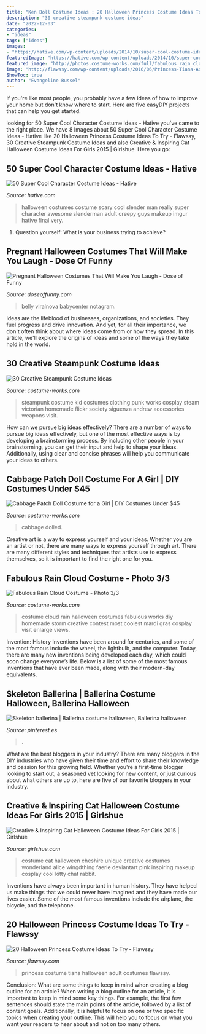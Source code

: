 ```yaml
---
title: "Ken Doll Costume Ideas : 20 Halloween Princess Costume Ideas To Try"
description: "30 creative steampunk costume ideas"
date: "2022-12-03"
categories:
- "ideas"
tags: ["ideas"]
images:
- "https://hative.com/wp-content/uploads/2014/10/super-cool-costume-ideas/36-slenderman-costume.jpg"
featuredImage: "https://hative.com/wp-content/uploads/2014/10/super-cool-costume-ideas/36-slenderman-costume.jpg"
featured_image: "http://photos.costume-works.com/full/fabulous_rain_cloud2.jpg"
image: "http://flawssy.com/wp-content/uploads/2016/06/Princess-Tiana-Adult-Halloween-Costume.jpg"
ShowToc: true
author: "Evangeline Russel"
---
```



If you're like most people, you probably have a few ideas of how to improve your home but don't know where to start. Here are five easyDIY projects that can help you get started.

	

		
looking for 50 Super Cool Character Costume Ideas - Hative you've came to the right place. We have 8 Images about 50 Super Cool Character Costume Ideas - Hative like 20 Halloween Princess Costume Ideas To Try - Flawssy, 30 Creative Steampunk Costume Ideas and also Creative &amp; Inspiring Cat Halloween Costume Ideas For Girls 2015 | Girlshue. Here you go:
		
    
## 50 Super Cool Character Costume Ideas - Hative

<img loading=lazy src="https://hative.com/wp-content/uploads/2014/10/super-cool-costume-ideas/36-slenderman-costume.jpg" onerror="this.onerror=null;this.src='https://tse3.mm.bing.net/th?id=OIP.s4IXIGjObFoAqzG8gelpBAHaLG&amp;pid=15.1';" alt="50 Super Cool Character Costume Ideas - Hative">

_Source: hative.com_

>halloween costumes costume scary cool slender man really super character awesome slenderman adult creepy guys makeup imgur hative final very. 

	

1. Question yourself: What is your business trying to achieve? 

    
## Pregnant Halloween Costumes That Will Make You Laugh - Dose Of Funny

<img loading=lazy src="https://www.doseoffunny.com/wp-content/uploads/2014/09/pregnant-halloween-costumes-3.jpg" onerror="this.onerror=null;this.src='https://tse3.mm.bing.net/th?id=OIP.3z_nvNpBjQO7MEImlv45nQHaMY&amp;pid=15.1';" alt="Pregnant Halloween Costumes That Will Make You Laugh - Dose of Funny">

_Source: doseoffunny.com_

>belly viralnova babycenter notagram. 

	

Ideas are the lifeblood of businesses, organizations, and societies. They fuel progress and drive innovation. And yet, for all their importance, we don't often think about where ideas come from or how they spread. In this article, we'll explore the origins of ideas and some of the ways they take hold in the world.

    
## 30 Creative Steampunk Costume Ideas

<img loading=lazy src="https://photos.costume-works.com/gallery/steampunk-kid.jpg" onerror="this.onerror=null;this.src='https://tse4.mm.bing.net/th?id=OIP.5EYMQL-nhbiVFsyD1ILsvgHaLH&amp;pid=15.1';" alt="30 Creative Steampunk Costume Ideas">

_Source: costume-works.com_

>steampunk costume kid costumes clothing punk works cosplay steam victorian homemade flickr society siguenza andrew accessories weapons visit. 

	

How can we pursue big ideas effectively?
There are a number of ways to pursue big ideas effectively, but one of the most effective ways is by developing a brainstorming process. By including other people in your brainstorming, you can get their input and help to shape your ideas. Additionally, using clear and concise phrases will help you communicate your ideas to others.

    
## Cabbage Patch Doll Costume For A Girl | DIY Costumes Under $45

<img loading=lazy src="https://photos.costume-works.com/full/cabbage_patch_doll7.jpg" onerror="this.onerror=null;this.src='https://tse3.mm.bing.net/th?id=OIP.VBR0KxTE_-AgMQQJPG9F9gHaKF&amp;pid=15.1';" alt="Cabbage Patch Doll Costume for a Girl | DIY Costumes Under $45">

_Source: costume-works.com_

>cabbage dolled. 

	

Creative art is a way to express yourself and your ideas. Whether you are an artist or not, there are many ways to express yourself through art. There are many different styles and techniques that artists use to express themselves, so it is important to find the right one for you.

    
## Fabulous Rain Cloud Costume - Photo 3/3

<img loading=lazy src="http://photos.costume-works.com/full/fabulous_rain_cloud2.jpg" onerror="this.onerror=null;this.src='https://tse3.mm.bing.net/th?id=OIP.z0G1RhEG5-2qqgayohGxGgHaJ7&amp;pid=15.1';" alt="Fabulous Rain Cloud Costume - Photo 3/3">

_Source: costume-works.com_

>costume cloud rain halloween costumes fabulous works diy homemade storm creative contest most coolest mardi gras cosplay visit enlarge views. 

	

Invention: History
Inventions have been around for centuries, and some of the most famous include the wheel, the lightbulb, and the computer. Today, there are many new inventions being developed each day, which could soon change everyone’s life. Below is a list of some of the most famous inventions that have ever been made, along with their modern-day equivalents.

    
## Skeleton Ballerina | Ballerina Costume Halloween, Ballerina Halloween

<img loading=lazy src="https://i.pinimg.com/736x/38/39/55/383955b758878cd66eb354852d94ccae--ballerinas-skeletons.jpg" onerror="this.onerror=null;this.src='https://tse3.mm.bing.net/th?id=OIP.CjWjbainrqHE4TG7RHw9mgHaJP&amp;pid=15.1';" alt="Skeleton ballerina | Ballerina costume halloween, Ballerina halloween">

_Source: pinterest.es_

>. 

	

What are the best bloggers in your industry?
There are many bloggers in the DIY industries who have given their time and effort to share their knowledge and passion for this growing field. Whether you're a first-time blogger looking to start out, a seasoned vet looking for new content, or just curious about what others are up to, here are five of our favorite bloggers in your industry.

    
## Creative &amp; Inspiring Cat Halloween Costume Ideas For Girls 2015 | Girlshue

<img loading=lazy src="http://www.girlshue.com/wp-content/uploads/2015/09/Creative-Inspiring-Cat-Halloween-Costume-Ideas-For-Girls-2015-3.jpg" onerror="this.onerror=null;this.src='https://tse3.mm.bing.net/th?id=OIP.Hyrrb1klTgONbhDEZGLgtwHaLo&amp;pid=15.1';" alt="Creative &amp; Inspiring Cat Halloween Costume Ideas For Girls 2015 | Girlshue">

_Source: girlshue.com_

>costume cat halloween cheshire unique creative costumes wonderland alice wingdthing faerie deviantart pink inspiring makeup cosplay cool kitty chat rabbit. 

	

Inventions have always been important in human history. They have helped us make things that we could never have imagined and they have made our lives easier. Some of the most famous inventions include the airplane, the bicycle, and the telephone.

    
## 20 Halloween Princess Costume Ideas To Try - Flawssy

<img loading=lazy src="http://flawssy.com/wp-content/uploads/2016/06/Princess-Tiana-Adult-Halloween-Costume.jpg" onerror="this.onerror=null;this.src='https://tse2.mm.bing.net/th?id=OIP.mg8_gTK7bgYrjG8sEFuG0AHaJ4&amp;pid=15.1';" alt="20 Halloween Princess Costume Ideas To Try - Flawssy">

_Source: flawssy.com_

>princess costume tiana halloween adult costumes flawssy. 

	

Conclusion: What are some things to keep in mind when creating a blog outline for an article?
When writing a blog outline for an article, it is important to keep in mind some key things. For example, the first few sentences should state the main points of the article, followed by a list of content goals. Additionally, it is helpful to focus on one or two specific topics when creating your outline. This will help you to focus on what you want your readers to hear about and not on too many others.

